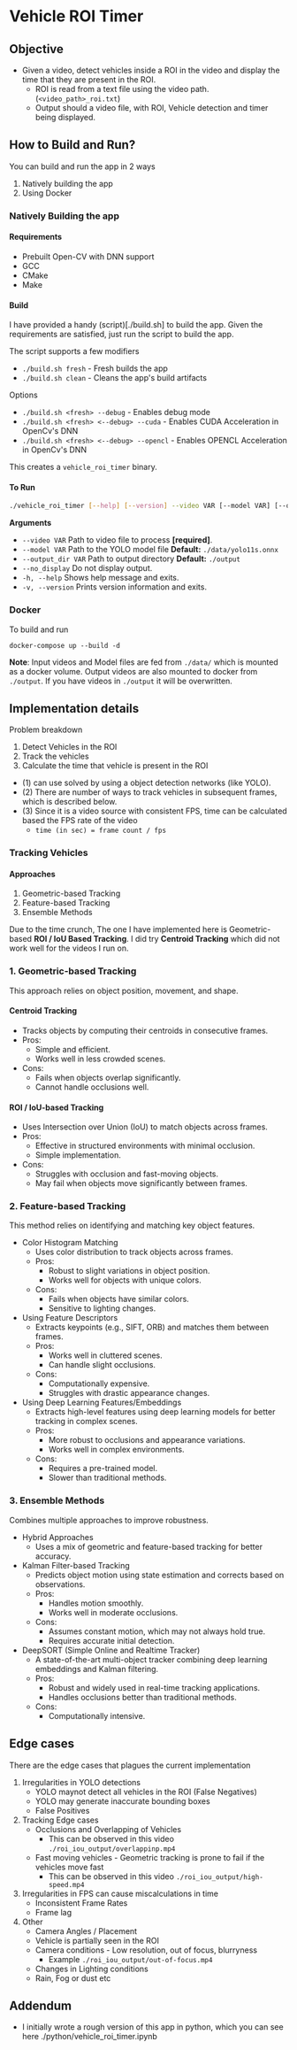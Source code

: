 # Vehicle ROI Timer

## Objective

- Given a video, detect vehicles inside a ROI in the video and display the time that they are present in the ROI.
    - ROI is read from a text file using the video path. (`<video_path>_roi.txt`)
    - Output should a video file, with ROI, Vehicle detection and timer being displayed.

## How to Build and Run?

You can build and run the app in 2 ways
1. Natively building the app
2. Using Docker

### Natively Building the app

#### Requirements

- Prebuilt Open-CV with DNN support
- GCC
- CMake
- Make

#### Build

I have provided a handy (script)[./build.sh] to build the app. Given the requirements are satisfied, just run the script to build the app.

The script supports a few modifiers
- `./build.sh fresh` - Fresh builds the app
- `./build.sh clean` - Cleans the app's build artifacts

Options
- `./build.sh <fresh> --debug` - Enables debug mode
- `./build.sh <fresh> <--debug> --cuda` - Enables CUDA Acceleration in OpenCv's DNN
- `./build.sh <fresh> <--debug> --opencl` - Enables OPENCL Acceleration in OpenCv's DNN

This creates a `vehicle_roi_timer` binary.

#### To Run

```bash
./vehicle_roi_timer [--help] [--version] --video VAR [--model VAR] [--output_dir VAR] [--no_display]
```

**Arguments**
- `--video VAR`
  Path to video file to process **[required]**.
- `--model VAR`
  Path to the YOLO model file
  **Default:** `./data/yolo11s.onnx`
- `--output_dir VAR`
  Path to output directory
  **Default:** `./output`
- `--no_display`
  Do not display output.
- `-h, --help`
  Shows help message and exits.
- `-v, --version`
  Prints version information and exits.

### Docker

To build and run

```
docker-compose up --build -d
```

**Note**: Input videos and Model files are fed from `./data/` which is mounted as a docker volume. Output videos are also mounted to docker from `./output`. If you have videos in `./output` it will be overwritten.

## Implementation details

Problem breakdown
1. Detect Vehicles in the ROI
2. Track the vehicles
3. Calculate the time that vehicle is present in the ROI

- (1) can use solved by using a object detection networks (like YOLO).
- (2) There are number of ways to track vehicles in subsequent frames, which is described below.
- (3) Since it is a video source with consistent FPS, time can be calculated based the FPS rate of the video
    - `time (in sec) = frame count / fps`

### Tracking Vehicles

#### Approaches
1. Geometric-based Tracking
2. Feature-based Tracking
3. Ensemble Methods

Due to the time crunch, The one I have implemented here is Geometric-based **ROI / IoU Based Tracking**. I did try **Centroid Tracking** which did not work well for the videos I run on.

### 1. Geometric-based Tracking
This approach relies on object position, movement, and shape.

#### Centroid Tracking
- Tracks objects by computing their centroids in consecutive frames.
- Pros:
  - Simple and efficient.
  - Works well in less crowded scenes.
- Cons:
  - Fails when objects overlap significantly.
  - Cannot handle occlusions well.

#### ROI / IoU-based Tracking
- Uses Intersection over Union (IoU) to match objects across frames.
- Pros:
  - Effective in structured environments with minimal occlusion.
  - Simple implementation.
- Cons:
  - Struggles with occlusion and fast-moving objects.
  - May fail when objects move significantly between frames.

### 2. Feature-based Tracking
This method relies on identifying and matching key object features.

- Color Histogram Matching
  - Uses color distribution to track objects across frames.
  - Pros:
    - Robust to slight variations in object position.
    - Works well for objects with unique colors.
  - Cons:
    - Fails when objects have similar colors.
    - Sensitive to lighting changes.
- Using Feature Descriptors
  - Extracts keypoints (e.g., SIFT, ORB) and matches them between frames.
  - Pros:
    - Works well in cluttered scenes.
    - Can handle slight occlusions.
  - Cons:
    - Computationally expensive.
    - Struggles with drastic appearance changes.
- Using Deep Learning Features/Embeddings
  - Extracts high-level features using deep learning models for better tracking in complex scenes.
  - Pros:
    - More robust to occlusions and appearance variations.
    - Works well in complex environments.
  - Cons:
    - Requires a pre-trained model.
    - Slower than traditional methods.

### 3. Ensemble Methods
Combines multiple approaches to improve robustness.

- Hybrid Approaches
  - Uses a mix of geometric and feature-based tracking for better accuracy.
- Kalman Filter-based Tracking
  - Predicts object motion using state estimation and corrects based on observations.
  - Pros:
    - Handles motion smoothly.
    - Works well in moderate occlusions.
  - Cons:
    - Assumes constant motion, which may not always hold true.
    - Requires accurate initial detection.
- DeepSORT (Simple Online and Realtime Tracker)
  - A state-of-the-art multi-object tracker combining deep learning embeddings and Kalman filtering.
  - Pros:
    - Robust and widely used in real-time tracking applications.
    - Handles occlusions better than traditional methods.
  - Cons:
    - Computationally intensive.

## Edge cases

There are the edge cases that plagues the current implementation

1. Irregularities in YOLO detections
    - YOLO maynot detect all vehicles in the ROI (False Negatives)
    - YOLO may generate inaccurate bounding boxes
    - False Positives
2. Tracking Edge cases
    - Occlusions and Overlapping of Vehicles
        - This can be observed in this video `./roi_iou_output/overlappinp.mp4`
    - Fast moving vehicles - Geometric tracking is prone to fail if the vehicles move fast
        - This can be observed in this video `./roi_iou_output/high-speed.mp4`
3. Irregularities in FPS can cause miscalculations in time
    - Inconsistent Frame Rates
    - Frame lag
4. Other
    - Camera Angles / Placement
    - Vehicle is partially seen in the ROI
    - Camera conditions - Low resolution, out of focus, blurryness
        - Example `./roi_iou_output/out-of-focus.mp4`
    - Changes in Lighting conditions
    - Rain, Fog or dust etc

## Addendum

- I initially wrote a rough version of this app in python, which you can see here ./python/vehicle_roi_timer.ipynb

